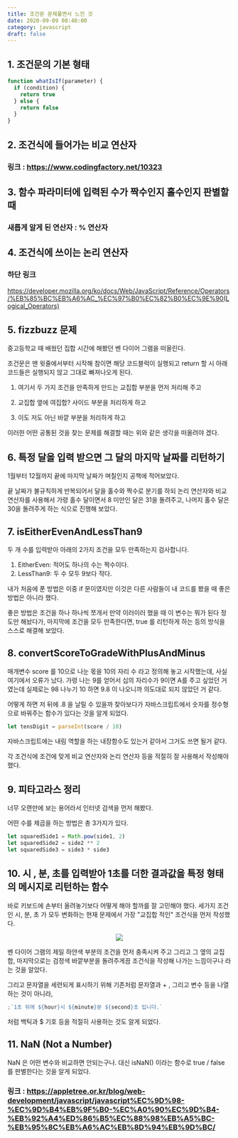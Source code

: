 ```yaml
---
title: 조건문 문제풀면서 느낀 것
date: 2020-09-09 08:40:00
category: javascript
draft: false
---
```


## 1. 조건문의 기본 형태

```js
function whatIsIf(parameter) {
  if (condition) {
    return true
  } else {
    return false
  }
}
```

## 2. 조건식에 들어가는 비교 연산자

### 링크 : https://www.codingfactory.net/10323

## 3. 함수 파라미터에 입력된 수가 짝수인지 홀수인지 판별할 때

### 새롭게 알게 된 연산자 : % 연산자

## 4. 조건식에 쓰이는 논리 연산자

### 하단 링크

https://developer.mozilla.org/ko/docs/Web/JavaScript/Reference/Operators/%EB%85%BC%EB%A6%AC_%EC%97%B0%EC%82%B0%EC%9E%90(Logical_Operators)

## 5. fizzbuzz 문제

중고등학교 때 배웠던 집합 시간에 해봤던 벤 다이어 그램을 떠올린다.

조건문은 맨 윗줄에서부터 시작해 참이면 해당 코드블럭이 실행되고 return 할 시 아래 코드들은 실행되지 않고 그대로 빠져나오게 된다.

1. 여기서 두 가지 조건을 만족하게 만드는 교집합 부분을 먼저 처리해 주고

2. 교집합 옆에 여집합? 사이드 부분을 처리하게 하고

3. 이도 저도 아닌 바깥 부분을 처리하게 하고

이러한 어떤 공통된 것을 찾는 문제를 해결할 때는 위와 같은 생각을 떠올려야 겠다.

## 6. 특정 달을 입력 받으면 그 달의 마지막 날짜를 리턴하기

1월부터 12월까지 끝에 마지막 날짜가 며칠인지 공책에 적어보았다.

끝 날짜가 불규칙하게 반복되어서 달을 홀수와 짝수로 분기를 하되 논리 연산자와 비교 연산자를 사용해서 가령 홀수 달이면서 8 미만인 달은 31을 돌려주고, 나머지 홀수 달은 30을 돌려주게 하는 식으로 진행해 보았다.

## 7. isEitherEvenAndLessThan9

두 개 수를 입력받아 아래의 2가지 조건을 모두 만족하는지 검사합니다.

1. EitherEven: 적어도 하나의 수는 짝수이다.
2. LessThan9: 두 수 모두 9보다 작다.

내가 처음에 푼 방법은 이중 if 문이였지만 이것은 다른 사람들이 내 코드를 봤을 때 좋은 방법은 아니라 했다.

좋은 방법은 조건을 하나 하나씩 쪼개서 만약 이러이러 했을 때 이 변수는 뭐가 된다 정도만 해놨다가, 마지막에 조건을 모두 만족한다면, true 를 리턴하게 하는 등의 방식을 스스로 해결해 보았다.

## 8. convertScoreToGradeWithPlusAndMinus

매개변수 score 를 10으로 나눈 몫을 10의 자리 수 라고 정의해 놓고 시작했는데, 사실 여기에서 오류가 났다.
가령 나는 9를 얻어서 십의 자리수가 9이면 A를 주고 싶었던 거였는데 실제로는 98 나누기 10 하면 9.8 이 나오니까 의도대로 되지 않았던 거 같다.

어떻게 하면 저 뒤에 .8 을 날릴 수 있을까 찾아보다가 자바스크립트에서 숫자를 정수형으로 바꿔주는 함수가 있다는 것을 알게 되었다.

```js
let tensDigit = parseInt(score / 10)
```

자바스크립트에는 내림 역할을 하는 내장함수도 있는거 같아서 그거도 쓰면 될거 같다.

각 조건식에 조건에 맞게 비교 연산자와 논리 연산자 등을 적절히 잘 사용해서 작성해야 했다.

## 9. 피타고라스 정리

너무 오랜만에 보는 용어라서 인터넷 검색을 먼저 해봤다.

어떤 수를 제곱을 하는 방법은 총 3가지가 있다.

```js
let squaredSide1 = Math.pow(side1, 2)
let squaredSide2 = side2 ** 2
let squaredSide3 = side3 * side3
```

## 10. 시 , 분, 초를 입력받아 1초를 더한 결과값을 특정 형태의 메시지로 리턴하는 함수

바로 키보드에 손부터 올려놓기보다 어떻게 해야 할까를 잘 고민해야 했다.
세가지 조건인 시, 분, 초 가 모두 변화하는 현재 문제에서 가장 "교집합 적인" 조건식을 먼저 작성했다.

<!-- ![](https://encrypted-tbn0.gstatic.com/images?q=tbn%3AANd9GcRhh6PYv1ZV0deu9X-D77vK659_DjfRxpOHbg&usqp=CAU) -->

<p align="center">
  <img src="https://encrypted-tbn0.gstatic.com/images?q=tbn%3AANd9GcRhh6PYv1ZV0deu9X-D77vK659_DjfRxpOHbg&usqp=CAU">
</p>

벤 다이어 그램의 제일 하얀색 부분의 조건을 먼저 충족시켜 주고 그리고 그 옆의 교집합, 마지막으로는 검정색 바깥부분을 돌려주게끔 조건식을 작성해 나가는 느낌이구나 라는 것을 알았다.

그리고 문자열을 세련되게 표시하기 위해 기존처럼 문자열과 + , 그리고 변수 등을 나열하는 것이 아니라,

```js
;`1초 뒤에 ${hour}시 ${minute}분 ${second}초 입니다.`
```

처럼 백틱과 \$ 기호 등을 적절히 사용하는 것도 알게 되었다.

## 11. NaN (Not a Number)

NaN 은 어떤 변수와 비교하면 안되는구나.
대신 isNaN() 이라는 함수로 true / false 를 판별한다는 것을 알게 되었다.

### 링크 : https://appletree.or.kr/blog/web-development/javascript/javascript%EC%9D%98-%EC%9D%B4%EB%9F%B0-%EC%A0%90%EC%9D%B4-%EB%92%A4%ED%86%B5%EC%88%98%EB%A5%BC-%EB%95%8C%EB%A6%AC%EB%8D%94%EB%9D%BC/
